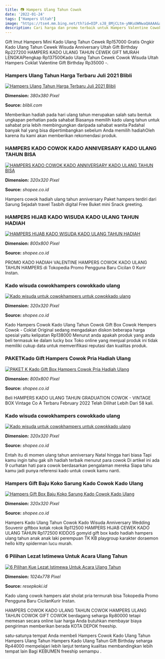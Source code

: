 ```yaml
---
title: 📷 Hampers Ulang Tahun Cowok
date: '2022-01-24'
tags: ["Hampers Ultah"]
image: "https://tse4.mm.bing.net/th?id=OIP.sJ8_8MjCLtm-yNKuUWNwaQAAAA&amp;pid=15.1"
description: Cari harga dan promo terbaik untuk Hampers Valentine Cowok Snack diantara 37 produk Cek harga terbaik sekarang hanya di BigGo.
---
```




Gift Imut Hampers Mini Kado Ulang Tahun Cewek Rp157000 Gratis Ongkir Kado Ulang Tahun Cewek Wisuda Anniversary Ultah Gift Birthday Rp227200 HAMPERS KADO ULANG TAHUN CEWEK GIFT MURAH LENGKAPlengkap Rp137500Kado Ulang Tahun Cewek Cowok Wisuda Ultah Hampers Coklat Valentine Gift Birthday Rp35000 -.



### Hampers Ulang Tahun Harga Terbaru Juli 2021 Blibli

[![Hampers Ulang Tahun  Harga Terbaru Juli 2021  Blibli](https://www.static-src.com/wcsstore/Indraprastha/images/catalog/medium/93/MTA-12159318/no_brand_kado_hampers_ulang_tahun_-_anniversarry_-_wisuda_cewek_cowok_vintage_2021_new_year_hijab_full01_ff0mt15h.jpg)](https://www.static-src.com/wcsstore/Indraprastha/images/catalog/medium/93/MTA-12159318/no_brand_kado_hampers_ulang_tahun_-_anniversarry_-_wisuda_cewek_cowok_vintage_2021_new_year_hijab_full01_ff0mt15h.jpg)


**Dimension:** _380x380 Pixel_ 

**Source:** _blibli.com_ 


Memberikan hadiah pada hari ulang tahun merupakan salah satu bentuk ungkapan perhatian pada sahabat Biasanya memilih kado ulang tahun untuk sahabat pria lebih membingungkan daripada sahabat wanita Padahal banyak hal yang bisa dipertimbangkan sebelum Anda memilih hadiahOleh karena itu kami akan memberikan rekomendasi produk.


### HAMPERS KADO COWOK KADO ANNIVERSARY KADO ULANG TAHUN BISA 

[![HAMPERS KADO COWOK KADO ANNIVERSARY KADO ULANG TAHUN BISA ](https://cf.shopee.co.id/file/fa7506f067367a744867935dafaadd6e_tn)](https://cf.shopee.co.id/file/fa7506f067367a744867935dafaadd6e_tn)


**Dimension:** _320x320 Pixel_ 

**Source:** _shopee.co.id_ 


Hampers cowok hadiah ulang tahun anniversary Paket hampers terdiri dari Sarung Sejadah travel Tasbih digital Free Buket mini Snack greeting.


### HAMPERS HIJAB KADO WISUDA KADO ULANG TAHUN HADIAH 

[![HAMPERS HIJAB  KADO WISUDA  KADO ULANG TAHUN  HADIAH ](https://cf.shopee.co.id/file/629ec5bffeb5ff35bcc8f82390656776)](https://cf.shopee.co.id/file/629ec5bffeb5ff35bcc8f82390656776)


**Dimension:** _800x800 Pixel_ 

**Source:** _shopee.co.id_ 


PROMO KADO HADIAH VALENTINE HAMPERS COWOK KADO ULANG TAHUN HAMPERS di Tokopedia Promo Pengguna Baru Cicilan 0 Kurir Instan.


### Kado wisuda cowokhampers cowokkado ulang 

[![Kado wisuda untuk cowokhampers untuk cowokkado ulang ](https://cf.shopee.co.id/file/3e819db46abfe5edd773c0c44512f717_tn)](https://cf.shopee.co.id/file/3e819db46abfe5edd773c0c44512f717_tn)


**Dimension:** _320x320 Pixel_ 

**Source:** _shopee.co.id_ 


Kado Hampers Cowok Kado Ulang Tahun Cowok Gift Box Cowok Hempers Cowok - Coklat Original sedang mengadakan diskon beberapa harga spesial yaitu kelipatan Rp138000 Menurut anda apakah produk yang anda beli termasuk ke dalam lucky box Toko online yang menjual produk ini tidak memiliki cukup data untuk memverifikasi reputasi dan kualitas produk.


### PAKETKado Gift Hampers Cowok Pria Hadiah Ulang 

[![PAKET K Kado Gift Box Hampers Cowok Pria Hadiah Ulang ](https://cf.shopee.co.id/file/d74302d07bfbf5e02541e2c115d2dbbc)](https://cf.shopee.co.id/file/d74302d07bfbf5e02541e2c115d2dbbc)


**Dimension:** _800x800 Pixel_ 

**Source:** _shopee.co.id_ 


Beli HAMPERS KADO ULANG TAHUN GRADUATION COWOK - VINTAGE BOX Vintage Co A Terbaru February 2022 Telah Dilihat Lebih Dari 58 kali.


### Kado wisuda cowokhampers cowokkado ulang 

[![Kado wisuda untuk cowokhampers untuk cowokkado ulang ](https://cf.shopee.co.id/file/12e8770f3333e7e00f1a7925ab5b64b7_tn)](https://cf.shopee.co.id/file/12e8770f3333e7e00f1a7925ab5b64b7_tn)


**Dimension:** _320x320 Pixel_ 

**Source:** _shopee.co.id_ 


Entah itu di momen ulang tahun anniversary Natal hingga hari biasa Tapi kamu ingin tahu gak sih hadiah terbaik menurut para cowok Di artikel ini ada 9 curhatan hati para cowok berdasarkan pengalaman mereka Siapa tahu kamu jadi punya referensi kado untuk cowok kamu nanti.


### Hampers Gift Baju Koko Sarung Kado Cowok Kado Ulang 

[![Hampers Gift Box Baju Koko  Sarung Kado Cowok Kado Ulang ](https://cf.shopee.co.id/file/717a374a69ff10e608e4bfba3ceb1306_tn)](https://cf.shopee.co.id/file/717a374a69ff10e608e4bfba3ceb1306_tn)


**Dimension:** _320x320 Pixel_ 

**Source:** _shopee.co.id_ 


Hampers Kado Ulang Tahun Cowok Kado Wisuda Anniversary Wedding Souvenir giftbox kotak rokok Rp112500 HAMPERS HIJAB CEWEK KADO ULANG TAHUN Rp172500 KIDDOS gomyid gift box kado hadiah hampers ulang tahun anak anak laki perempuan TK KB playgroup karakter doraemon hello kitty spiderman lucu murah.


### 6 Pilihan Lezat Istimewa Untuk Acara Ulang Tahun

[![6 Pilihan Kue Lezat  Istimewa Untuk Acara Ulang Tahun](https://www.resepkoki.id/wp-content/uploads/2017/03/1-1024x778.jpg)](https://www.resepkoki.id/wp-content/uploads/2017/03/1-1024x778.jpg)


**Dimension:** _1024x778 Pixel_ 

**Source:** _resepkoki.id_ 



Kado ulang cowok hampers alat sholat pria termurah bisa Tokopedia Promo Pengguna Baru CicilanKurir Instan.


HAMPERS COWOK KADO ULANG TAHUN COWOK HAMPERS ULANG TAHUN COWOK GIFT COWOK berdagang seharga Rp80000 tetapi memesan secara online luar harga Anda butuhkan membayar biaya pengiriman memberikan berada KOTA DEPOK freeship.


 satu-satunya tempat Anda membeli Hampers Cowok Kado Ulang Tahun Hampers Ulang Tahun Hampers Kado Ulang Tahun Gift Birthday seharga Rp44000 mempelajari lebih lanjut tentang kualitas membandingkan lebih tempat lain Bagi KEBUMEN freeship semampu .




